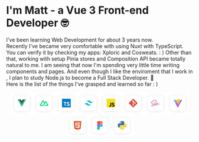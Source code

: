 # I'm Matt - a Vue 3 Front-end Developer 🤓

I've been learning Web Development for about 3 years now.<br>
Recently I've became very comfortable with using Nuxt with TypeScript. You can verify it by checking my apps: Xploric and Cosweats. : )
Other than that, working with setup Pinia stores and Composition API became totally natural to me. I am seeing that now I'm spending very little time writing components and pages.
And even though I like the enviroment that I work in , I plan to study Node.js to become a Full Stack Developer. 🔧<br>
Here is the list of the things I've grasped and learned so far : )<br>

<div style="display: flex; flex-wrap: wrap; justify-content: center; align-items: center;">
  <img src="./vue.png" alt="Vue" width="60" height="60" />
  <img src="./nuxt.png" alt="Nuxt" width="60" height="60" />
  <img src="./typescript.png" alt="Typescript" width="60" height="60" />
  <img src="./tailwind.png" alt="Tailwind" width="60" height="60" />
  <img src="./js.png" alt="Javascript" width="60" height="60" />
  <img src="./git.png" alt="Git" width="60" height="60" />
  <img src="./sass.png" alt="Sass" width="60" height="60" />
  <img src="./vite.png" alt="Vite" width="60" height="60" />
  <img src="./html5.png" alt="HTML" width="60" height="60" />
  <img src="./figma.png" alt="Figma" width="60" height="60" />
  <img src="./python.png" alt="Python" width="60" height="60" />
</div>


